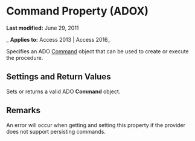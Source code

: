 
# Command Property (ADOX)

 **Last modified:** June 29, 2011

 _ **Applies to:** Access 2013 | Access 2016_



Specifies an ADO [Command](64f4ef03-f858-c004-b891-0c96d13a5e6e.md) object that can be used to create or execute the procedure.

## Settings and Return Values

Sets or returns a valid ADO  **Command** object.


## Remarks

An error will occur when getting and setting this property if the provider does not support persisting commands.

